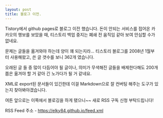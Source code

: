 ```yaml
---
layout: post
title: 블로그 이전.
---
```


Tistory에서 github pages로 블로그 이전 했습니다.
돈이 안되는 서비스를 접어온 카카오의 행보를 보았을 때, 티스토리 백업 중지는 폐쇄 전 움직임 같아 보여 안심할 수가 없네요.

문제는 글들을 옮겨와야 하는데 양이 꽤 되는지라...
티스토리 블로그를 2008년 1월부터 사용해왔고, 쓴 글 갯수를 보니 362개 였습니다.

오래된 글 들 중 많이 다듬어야 될 글이나, 의미가 무색해진 글들을 배제한다해도 200개쯤은 옮겨야 할 거 같아 긴 노가다가 될 거 같네요.

XML로 export된 문서들이 있긴한데 이걸 Markdown으로 잘 컨버팅 해주는 도구가 있는지 찾아봐야겠습니다.

여튼 앞으로는 이쪽에서 블로깅을 하게 됐으니~~ 새로 RSS 구독 신청 부탁드립니다!

RSS Feed 주소 - https://elky84.github.io/feed.xml 